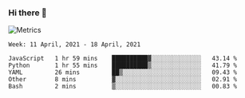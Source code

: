 ### Hi there 👋

![Metrics](https://github.com/radoapx/radoapx/blob/main/github-metrics.svg)

<!--START_SECTION:waka-->
```text
Week: 11 April, 2021 - 18 April, 2021

JavaScript   1 hr 59 mins    ██████████▓░░░░░░░░░░░░░░   43.14 % 
Python       1 hr 55 mins    ██████████▒░░░░░░░░░░░░░░   41.79 % 
YAML         26 mins         ██▒░░░░░░░░░░░░░░░░░░░░░░   09.43 % 
Other        8 mins          ▓░░░░░░░░░░░░░░░░░░░░░░░░   02.91 % 
Bash         2 mins          ▒░░░░░░░░░░░░░░░░░░░░░░░░   00.83 % 
```
<!--END_SECTION:waka-->

<!--
**radoapx/radoapx** is a ✨ _special_ ✨ repository because its `README.md` (this file) appears on your GitHub profile.

Here are some ideas to get you started:

- 🔭 I’m currently working on ...
- 🌱 I’m currently learning ...
- 👯 I’m looking to collaborate on ...
- 🤔 I’m looking for help with ...
- 💬 Ask me about ...
- 📫 How to reach me: ...
- 😄 Pronouns: ...
- ⚡ Fun fact: ...
-->
